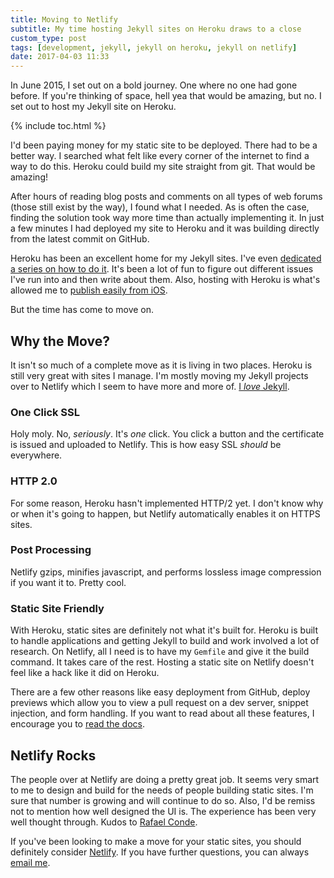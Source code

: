 ```yaml
---
title: Moving to Netlify
subtitle: My time hosting Jekyll sites on Heroku draws to a close
custom_type: post
tags: [development, jekyll, jekyll on heroku, jekyll on netlify]
date: 2017-04-03 11:33
---
```

In June 2015, I set out on a bold journey. One where no one had gone before. If you're thinking of space, hell yea that would be amazing, but no. I set out to host my Jekyll site on Heroku.

{% include toc.html %}

I'd been paying money for my static site to be deployed. There had to be a better way. I searched what felt like every corner of the internet to find a way to do this. Heroku could build my site straight from git. That would be amazing!

After hours of reading blog posts and comments on all types of web forums (those still exist by the way), I found what I needed. As is often the case, finding the solution took way more time than actually implementing it. In just a few minutes I had deployed my site to Heroku and it was building directly from the latest commit on GitHub.

Heroku has been an excellent home for my Jekyll sites. I've even [dedicated a series on how to do it](https://theboldreport.net/topics/#jekyll-on-heroku). It's been a lot of fun to figure out different issues I've run into and then write about them. Also, hosting with Heroku is what's allowed me to [publish easily from iOS](https://theboldreport.net/2016/01/publishing-to-jekyll-from-ios/).

But the time has come to move on.

## Why the Move?

It isn't so much of a complete move as it is living in two places. Heroku is still very great with sites I manage. I'm mostly moving my Jekyll projects over to Netlify which I seem to have more and more of. [I *love* Jekyll](https://theboldreport.net/topics/#jekyll).

### One Click SSL

Holy moly. No, *seriously*. It's *one* click. You click a button and the certificate is issued and uploaded to Netlify. This is how easy SSL *should* be everywhere.

### HTTP 2.0

For some reason, Heroku hasn't implemented HTTP/2 yet. I don't know why or when it's going to happen, but Netlify automatically enables it on HTTPS sites.

### Post Processing

Netlify gzips, minifies javascript, and performs lossless image compression if you want it to. Pretty cool.

### Static Site Friendly

With Heroku, static sites are definitely not what it's built for. Heroku is built to handle applications and getting Jekyll to build and work involved a lot of research. On Netlify, all I need is to have my `Gemfile` and give it the build command. It takes care of the rest. Hosting a static site on Netlify doesn't feel like a hack like it did on Heroku.

There are a few other reasons like easy deployment from GitHub, deploy previews which allow you to view a pull request on a dev server, snippet injection, and form handling. If you want to read about all these features, I encourage you to [read the docs](https://www.netlify.com/docs/).

## Netlify Rocks

The people over at Netlify are doing a pretty great job. It seems very smart to me to design and build for the needs of people building static sites. I'm sure that number is growing and will continue to do so. Also, I'd be remiss not to mention how well designed the UI is. The experience has been very well thought through. Kudos to [Rafael Conde](https://rafaelconde.net/).

If you've been looking to make a move for your static sites, you should definitely consider [Netlify](https://www.netlify.com/). If you have further questions, you can always [email me](mailto:tim@theboldreport.net).
